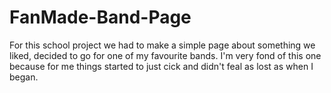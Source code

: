 # FanMade-Band-Page
For this school project we had to make a simple page about something we liked, decided to go for one of my favourite bands. 
I'm very fond of this one because for me things started to just cick and didn't feal as lost as when I began.
